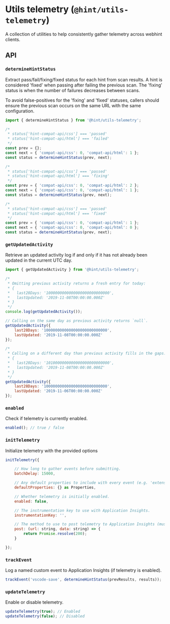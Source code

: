 # Utils telemetry (`@hint/utils-telemetry`)

A collection of utilities to help consistently gather telemetry across
webhint clients.

## API

### `determineHintStatus`

Extract pass/fail/fixing/fixed status for each hint from scan results.
A hint is considered 'fixed' when passing after failing the previous scan.
The 'fixing' status is when the number of failures decreases between scans.

To avoid false-positives for the 'fixing' and 'fixed' statuses, callers
should ensure the previous scan occurs on the same URL with the same
configuration.

```js
import { determineHintStatus } from '@hint/utils-telemetry';

/*
 * status['hint-compat-api/css'] === 'passed'
 * status['hint-compat-api/html'] === 'failed'
 */
const prev = {};
const next = { 'compat-api/css': 0, 'compat-api/html': 1 };
const status = determineHintStatus(prev, next);

/*
 * status['hint-compat-api/css'] === 'passed'
 * status['hint-compat-api/html'] === 'fixing'
 */
const prev = { 'compat-api/css': 0, 'compat-api/html': 2 };
const next = { 'compat-api/css': 0, 'compat-api/html': 1 };
const status = determineHintStatus(prev, next);

/*
 * status['hint-compat-api/css'] === 'passed'
 * status['hint-compat-api/html'] === 'fixed'
 */
const prev = { 'compat-api/css': 0, 'compat-api/html': 1 };
const next = { 'compat-api/css': 0, 'compat-api/html': 0 };
const status = determineHintStatus(prev, next);

```

### `getUpdatedActivity`

Retrieve an updated activity log if and only if it has not already
been updated in the current UTC day.

```js
import { getUpdatedActivity } from '@hint/utils-telemetry';

/*
 * Omitting previous activity returns a fresh entry for today:
 * {
 *   last28Days: '1000000000000000000000000000',
 *   lastUpdated: '2019-11-08T00:00:00.000Z'
 * }
 */
console.log(getUpdatedActivity());

// Calling on the same day as previous activity returns `null`.
getUpdatedActivity({
    last28Days: '1000000000000000000000000000',
    lastUpdated: '2019-11-08T00:00:00.000Z'
});

/*
 * Calling on a different day than previous activity fills in the gaps:
 * {
 *   last28Days: '1010000000000000000000000000',
 *   lastUpdated: '2019-11-08T00:00:00.000Z'
 * }
 */
getUpdatedActivity({
    last28Days: '1000000000000000000000000000',
    lastUpdated: '2019-11-06T00:00:00.000Z'
});
```

### `enabled`

Check if telemetry is currently enabled.

```js
enabled(); // true / false
```

### `initTelemetry`

Initialize telemetry with the provided options

```js
initTelemetry({

    // How long to gather events before submitting.
    batchDelay: 15000,

    // Any default properties to include with every event (e.g. 'extension-version').
    defaultProperties: {} as Properties,

    // Whether telemetry is initially enabled.
    enabled: false,

    // The instrumentation key to use with Application Insights.
    instrumentationKey: '',

    // The method to use to post telemetry to Application Insights (must be overridden).
    post: (url: string, data: string) => {
        return Promise.resolve(200);
    }

});
```

### `trackEvent`

Log a named custom event to Application Insights (if telemetry is enabled).

```js
trackEvent('vscode-save', determineHintStatus(prevResults, results));
```

### `updateTelemetry`

Enable or disable telemetry.

```js
updateTelemetry(true); // Enabled
updateTelemetry(false); // Disabled
```
